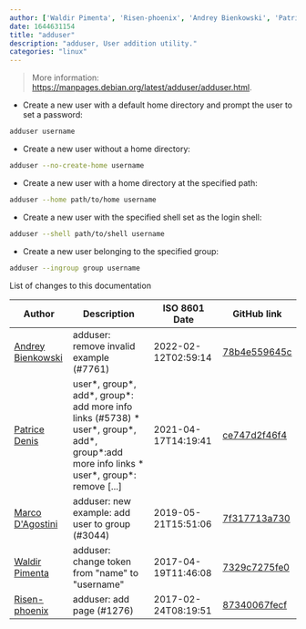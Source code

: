 ```yaml
---
author: ['Waldir Pimenta', 'Risen-phoenix', 'Andrey Bienkowski', 'Patrice Denis', "Marco D'Agostini"]
date: 1644631154
title: "adduser"
description: "adduser, User addition utility."
categories: "linux"
---
```

> More information: <https://manpages.debian.org/latest/adduser/adduser.html>.

- Create a new user with a default home directory and prompt the user to set a password:

```bash
adduser username
```

- Create a new user without a home directory:

```bash
adduser --no-create-home username
```

- Create a new user with a home directory at the specified path:

```bash
adduser --home path/to/home username
```

- Create a new user with the specified shell set as the login shell:

```bash
adduser --shell path/to/shell username
```

- Create a new user belonging to the specified group:

```bash
adduser --ingroup group username
```
List of changes to this documentation


Author | Description | ISO 8601 Date | GitHub link
------|-----|-----|-----
[Andrey Bienkowski](mailto:hexagonrecursion@gmail.com) | adduser: remove invalid example (#7761) | 2022-02-12T02:59:14 | [78b4e559645c](https://github.com/tldr-pages/tldr/commit/78b4e559645c611a257019d851c164d7e43e6dfa)
[Patrice Denis](mailto:patrice.denis@gmail.com) | user*, group*, add*, group*: add more info links (#5738) * user*, group*, add*, group*:add more info links * user*, group*: remove [...] | 2021-04-17T14:19:41 | [ce747d2f46f4](https://github.com/tldr-pages/tldr/commit/ce747d2f46f40836209afcd06898073ddabbc520)
[Marco D'Agostini](mailto:madacol10@gmail.com) | adduser: new example: add user to group (#3044) | 2019-05-21T15:51:06 | [7f317713a730](https://github.com/tldr-pages/tldr/commit/7f317713a7307c440bb6115669e23e5006af54db)
[Waldir Pimenta](mailto:waldyrious@gmail.com) | adduser: change token from "name" to "username" | 2017-04-19T11:46:08 | [7329c7275fe0](https://github.com/tldr-pages/tldr/commit/7329c7275fe032a3f0214432a0c1992c90b5e746)
[Risen-phoenix](mailto:Risen-phoenix@users.noreply.github.com) | adduser: add page (#1276) | 2017-02-24T08:19:51 | [87340067fecf](https://github.com/tldr-pages/tldr/commit/87340067fecfce467247b45ab3df6238f5bdc480)

